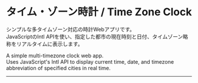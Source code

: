 # タイム・ゾーン時計 / Time Zone Clock

シンプルな多タイムゾーン対応の時計Webアプリです。  
JavaScriptのIntl APIを使い、指定した都市の現在時刻と日付、タイムゾーン略称をリアルタイムに表示します。

A simple multi-timezone clock web app.  
Uses JavaScript's Intl API to display current time, date, and timezone abbreviation of specified cities in real time.

---



